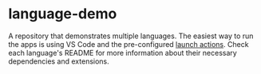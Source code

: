 # language-demo
A repository that demonstrates multiple languages. The easiest way to run the apps is using VS Code and the pre-configured [launch actions](.vscode/launch.json). Check each language's README for more information about their necessary dependencies and extensions.
